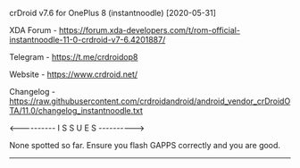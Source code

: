 crDroid v7.6 for OnePlus 8 (instantnoodle) [2020-05-31]

XDA Forum - https://forum.xda-developers.com/t/rom-official-instantnoodle-11-0-crdroid-v7-6.4201887/

Telegram - https://t.me/crdroidop8

Website - https://www.crdroid.net/

Changelog - https://raw.githubusercontent.com/crdroidandroid/android_vendor_crDroidOTA/11.0/changelog_instantnoodle.txt


<---------- I S S U E S ---------->

None spotted so far. Ensure you flash GAPPS correctly and you are good.

___________________________________
